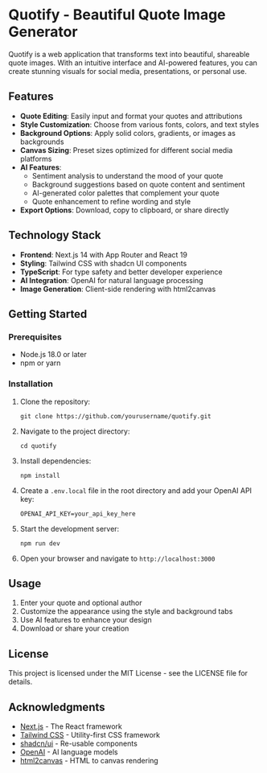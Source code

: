 # Quotify - Beautiful Quote Image Generator

Quotify is a web application that transforms text into beautiful, shareable quote images. With an intuitive interface and AI-powered features, you can create stunning visuals for social media, presentations, or personal use.

## Features

- **Quote Editing**: Easily input and format your quotes and attributions
- **Style Customization**: Choose from various fonts, colors, and text styles
- **Background Options**: Apply solid colors, gradients, or images as backgrounds
- **Canvas Sizing**: Preset sizes optimized for different social media platforms
- **AI Features**:
  - Sentiment analysis to understand the mood of your quote
  - Background suggestions based on quote content and sentiment
  - AI-generated color palettes that complement your quote
  - Quote enhancement to refine wording and style
- **Export Options**: Download, copy to clipboard, or share directly

## Technology Stack

- **Frontend**: Next.js 14 with App Router and React 19
- **Styling**: Tailwind CSS with shadcn UI components
- **TypeScript**: For type safety and better developer experience
- **AI Integration**: OpenAI for natural language processing
- **Image Generation**: Client-side rendering with html2canvas

## Getting Started

### Prerequisites

- Node.js 18.0 or later
- npm or yarn

### Installation

1. Clone the repository:

   ```
   git clone https://github.com/yourusername/quotify.git
   ```

2. Navigate to the project directory:

   ```
   cd quotify
   ```

3. Install dependencies:

   ```
   npm install
   ```

4. Create a `.env.local` file in the root directory and add your OpenAI API key:

   ```
   OPENAI_API_KEY=your_api_key_here
   ```

5. Start the development server:

   ```
   npm run dev
   ```

6. Open your browser and navigate to `http://localhost:3000`

## Usage

1. Enter your quote and optional author
2. Customize the appearance using the style and background tabs
3. Use AI features to enhance your design
4. Download or share your creation

## License

This project is licensed under the MIT License - see the LICENSE file for details.

## Acknowledgments

- [Next.js](https://nextjs.org/) - The React framework
- [Tailwind CSS](https://tailwindcss.com/) - Utility-first CSS framework
- [shadcn/ui](https://ui.shadcn.com/) - Re-usable components
- [OpenAI](https://openai.com/) - AI language models
- [html2canvas](https://html2canvas.hertzen.com/) - HTML to canvas rendering
